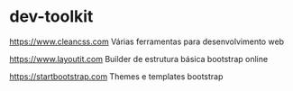 # dev-toolkit
https://www.cleancss.com
Várias ferramentas para desenvolvimento web

https://www.layoutit.com
Builder de estrutura básica bootstrap online

https://startbootstrap.com
Themes e templates bootstrap 

